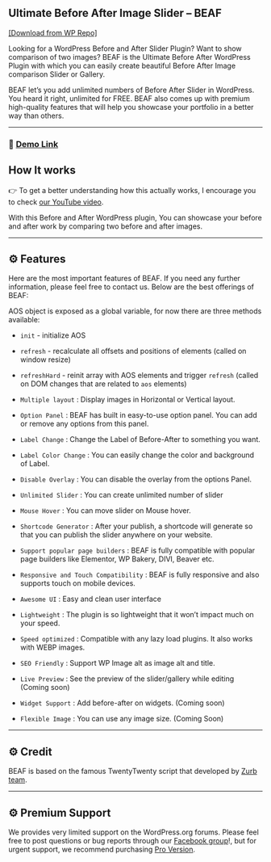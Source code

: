 ## Ultimate Before After Image Slider – BEAF
[[Download from WP Repo]](https://wordpress.org/plugins/beaf-before-and-after-gallery/)

Looking for a WordPress Before and After Slider Plugin? Want to show comparison of two images? BEAF is the Ultimate Before After WordPress Plugin with which you can easily create beautiful Before After Image comparison Slider or Gallery.

BEAF let’s you add unlimited numbers of Before After Slider in WordPress. You heard it right, unlimited for FREE. BEAF also comes up with premium high-quality features that will help you showcase your portfolio in a better way than others.

---

### 🚀 [Demo Link](https://live.themefic.com/beaf/)

## How It works

👉 To get a better understanding how this actually works, I encourage you to check [our YouTube video](https://www.youtube.com/watch?v=ElgxbyPYH6Y/).

With this Before and After WordPress plugin, You can showcase your before and after work by comparing two before and after images.

---

## ⚙ Features

Here are the most important features of BEAF. If you need any further information, please feel free to contact us. Below are the best offerings of BEAF:

AOS object is exposed as a global variable, for now there are three methods available:

  * `init` - initialize AOS
  * `refresh` - recalculate all offsets and positions of elements (called on window resize)
  * `refreshHard` - reinit array with AOS elements and trigger `refresh` (called on DOM changes that are related to `aos` elements)

  * `Multiple layout` : Display images in Horizontal or Vertical layout.
  * `Option Panel` : BEAF has built in easy-to-use option panel. You can add or remove any options from this panel.
  * `Label Change` : Change the Label of Before-After to something you want.
  * `Label Color Change` : You can easily change the color and background of Label.
  * `Disable Overlay` : You can disable the overlay from the options Panel.
  * `Unlimited Slider` : You can create unlimited number of slider
  * `Mouse Hover` : You can move slider on Mouse hover.
  * `Shortcode Generator` : After your publish, a shortcode will generate so that you can publish the slider anywhere on your website.
  * `Support popular page builders` : BEAF is fully compatible with popular page builders like Elementor, WP Bakery, DIVI, Beaver etc.
  * `Responsive and Touch Compatibility` : BEAF is fully responsive and also supports touch on mobile devices.
  * `Awesome UI` : Easy and clean user interface
  * `Lightweight` : The plugin is so lightweight that it won’t impact much on your speed.
  * `Speed optimized` : Compatible with any lazy load plugins. It also works with WEBP images.
  * `SEO Friendly` : Support WP Image alt as image alt and title.
  * `Live Preview` : See the preview of the slider/gallery while editing (Coming soon)
  * `Widget Support` : Add before-after on widgets. (Coming soon)
  * `Flexible Image` : You can use any image size. (Coming Soon)

---

## ⚙ Credit

BEAF is based on the famous TwentyTwenty script that developed by [Zurb team](https://zurb.com/playground/twentytwenty).

-----

## ⚙ Premium Support

We provides very limited support on the WordPress.org forums. Please feel free to post questions or bug reports through our [Facebook group](https://www.facebook.com/groups/themefic/)!, but for urgent support, we recommend purchasing [Pro Version](https://live.themefic.com/beaf/pro).
